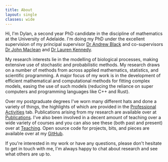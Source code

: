 ```yaml
---
title: About
layout: single
classes: wide
---
```


Hi, I'm Dylan, a second year PhD candidate in the discipline of mathematics at the University of Adelaide. I'm doing my PhD under the excellent supervision of my principal supervisor [Dr Andrew Black](https://researchers.adelaide.edu.au/profile/andrew.black) and co-supervisors [Dr John Maclean](https://researchers.adelaide.edu.au/profile/john.maclean) and [Dr Lauren Kennedy](https://researchers.adelaide.edu.au/profile/lauren.a.kennedy).

My research interests lie in the modelling of biological processes, making extensive use of stochastic and probabilistic methods. My research draws on a number of methods from across applied mathematics, statistics, and scientific programming. A major focus of my work is in the development of efficient mathematical and computational methods for fitting complex models, easing the use of such models (reducing the reliance on super computers and programming languages like C++ and Rust).

Over my postgraduate degrees I've worn many different hats and done a variety of things, the highlights of which are provided in the [Professional Activities](/_pages/professional_activities/) tab. Publications arising from my research are available over at [Publications](/_pages/publications/). I've also been involved in a decent amount of teaching over a wide variety of courses and you can also see these (both past and present) over at [Teaching](/_pages/teaching/). Open source code for projects, bits, and pieces are available over at my [GitHub](https://github.com/djmorris7).

If you're interested in my work or have any questions, please don't hesitate to get in touch with me, I'm always happy to chat about research and see what others are up to.

